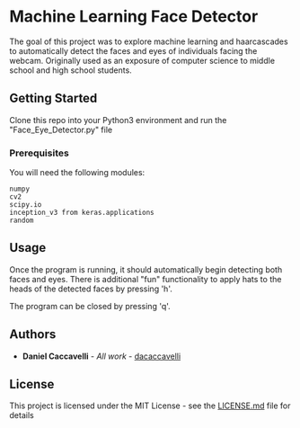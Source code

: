 # Machine Learning Face Detector

The goal of this project was to explore machine learning and haarcascades to automatically detect the faces and eyes of individuals facing the webcam. Originally used as an exposure of computer science to middle school and high school students.

## Getting Started

Clone this repo into your Python3 environment and run the "Face_Eye_Detector.py" file

### Prerequisites

You will need the following modules:

```
numpy
cv2
scipy.io
inception_v3 from keras.applications
random
```
## Usage

Once the program is running, it should automatically begin detecting both faces and eyes.
There is additional "fun" functionality to apply hats to the heads of the detected faces by pressing 'h'.

The program can be closed by pressing 'q'.

## Authors

* **Daniel Caccavelli** - *All work* - [dacaccavelli](https://github.com/dacaccavelli)


## License

This project is licensed under the MIT License - see the [LICENSE.md](LICENSE.md) file for details
